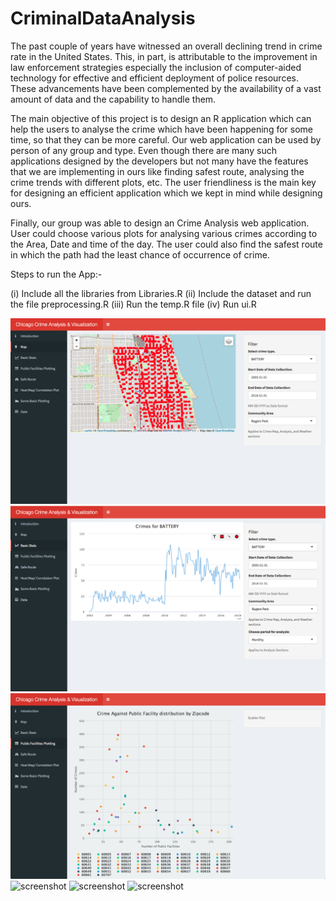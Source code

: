 # CriminalDataAnalysis

The past couple of years have witnessed an overall declining trend in crime rate in the United States. This, in part, is attributable to the improvement in law enforcement strategies especially the inclusion of computer-aided technology for effective and efficient deployment of police resources. These advancements have been complemented by the availability of a vast amount of data and the capability to handle them.

The main objective of this project is to design an R application which can help the users to analyse the crime which have been happening for some time, so that they can be more careful. Our web application can be used by person of any group and type. Even though there are many such applications designed by the developers but not many have the features that we are implementing in ours like finding safest route, analysing the crime trends with different plots, etc. The user friendliness is the main key for designing an efficient application which we kept in mind while designing ours.

Finally, our group was able to design an Crime Analysis web application. User could choose various plots for analysing various crimes according to the Area, Date and time of the day. The user could also find the safest route in which the path had the least chance of occurrence of crime.

Steps to run the App:-

(i) Include all the libraries from Libraries.R  (ii) Include the dataset and run the file preprocessing.R   (iii) Run the temp.R file   (iv) Run ui.R


![screenshot](https://github.com/abhishekmangla59/CriminalDataAnalysis/blob/master/docs/img1.png)
![screenshot](https://github.com/abhishekmangla59/CriminalDataAnalysis/blob/master/docs/img2.png)
![screenshot](https://github.com/abhishekmangla59/CriminalDataAnalysis/blob/master/docs/img3.png)
![screenshot]("https://github.com/abhishekmangla59/CriminalDataAnalysis/blob/master/docs/img4.png")
![screenshot]("https://github.com/abhishekmangla59/CriminalDataAnalysis/blob/master/docs/img5.png")
![screenshot]("https://github.com/abhishekmangla59/CriminalDataAnalysis/blob/master/docs/img6.png")
